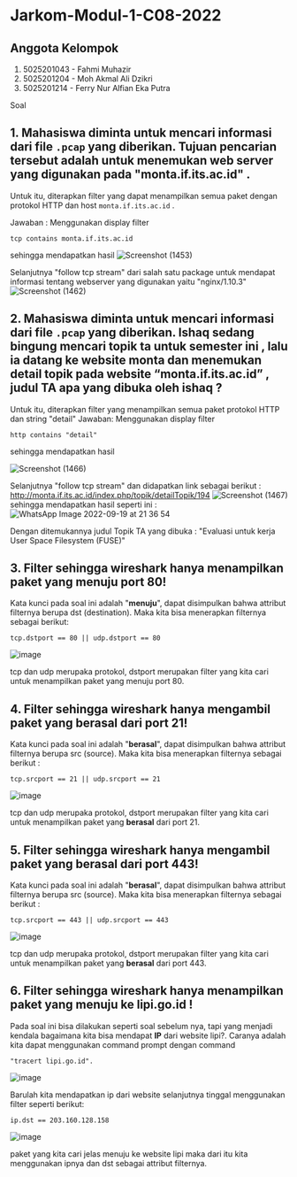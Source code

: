 # Jarkom-Modul-1-C08-2022

## Anggota Kelompok

1. 5025201043 - Fahmi Muhazir
2. 5025201204 - Moh Akmal Ali Dzikri
3. 5025201214 - Ferry Nur Alfian Eka Putra

Soal
## 1. Mahasiswa diminta untuk mencari informasi dari file `.pcap` yang diberikan. Tujuan pencarian tersebut adalah untuk menemukan web server yang digunakan pada "monta.if.its.ac.id" .

Untuk itu, diterapkan filter yang dapat menampilkan semua paket dengan protokol HTTP dan host `monta.if.its.ac.id` .

Jawaban : Menggunakan display filter 
```
tcp contains monta.if.its.ac.id
```
sehingga mendapatkan hasil 
![Screenshot (1453)](https://user-images.githubusercontent.com/103355300/192077689-a7373d83-69be-4f39-9cf6-e4d08d2e0de2.png)

Selanjutnya "follow tcp stream" dari salah satu package untuk mendapat informasi tentang webserver yang digunakan yaitu "nginx/1.10.3"
![Screenshot (1462)](https://user-images.githubusercontent.com/103355300/192078046-0c2ba108-d2f3-4c2a-b8ff-591c8eee1f4d.png)

## 2. Mahasiswa diminta untuk mencari informasi dari file `.pcap` yang diberikan. Ishaq sedang bingung mencari topik ta untuk semester ini , lalu ia datang ke website monta dan menemukan detail topik pada website “monta.if.its.ac.id” , judul TA apa yang dibuka oleh ishaq ?

Untuk itu, diterapkan filter yang menampilkan semua paket protokol HTTP dan string "detail"
Jawaban: Menggunakan display filter
```
http contains "detail"
```
sehingga mendapatkan hasil

![Screenshot (1466)](https://user-images.githubusercontent.com/103355300/192079244-d2c9e174-1190-4dd9-83e5-8e42a16f5413.png)

Selanjutnya "follow tcp stream" dan didapatkan link sebagai berikut : http://monta.if.its.ac.id/index.php/topik/detailTopik/194 
![Screenshot (1467)](https://user-images.githubusercontent.com/103355300/192079405-d04102fe-1edf-4bdd-a932-bc4aa3a6190f.png)
sehingga mendapatkan hasil seperti ini :
![WhatsApp Image 2022-09-19 at 21 36 54](https://user-images.githubusercontent.com/103355300/192079579-ec03d9f7-2572-4b4e-b977-094ce96db436.jpeg)

Dengan ditemukannya judul Topik TA yang dibuka : "Evaluasi untuk kerja User Space Filesystem (FUSE)"

## 3. Filter sehingga wireshark hanya menampilkan paket yang menuju port 80!
Kata kunci pada soal ini adalah "**menuju**", dapat disimpulkan bahwa attribut filternya berupa dst (destination). Maka kita bisa menerapkan filternya sebagai berikut: 
```
tcp.dstport == 80 || udp.dstport == 80 
```
![image](https://user-images.githubusercontent.com/80556314/192085007-09f5869e-3dc2-4f8c-9e2f-e2e375a84d05.png)

tcp dan udp merupaka protokol, dstport merupakan filter yang kita cari untuk menampilkan paket yang menuju port 80. 

## 4. Filter sehingga wireshark hanya mengambil paket yang berasal dari port 21!
Kata kunci pada soal ini adalah "**berasal**", dapat disimpulkan bahwa attribut filternya berupa src (source). Maka kita bisa menerapkan filternya sebagai berikut : 
```
tcp.srcport == 21 || udp.srcport == 21 
```
![image](https://user-images.githubusercontent.com/80556314/192085048-66bc37f0-28b9-40a3-a003-4cbdf6c0350b.png)

tcp dan udp merupaka protokol, dstport merupakan filter yang kita cari untuk menampilkan paket yang **berasal** dari port 21. 

## 5. Filter sehingga wireshark hanya mengambil paket yang berasal dari port 443!
Kata kunci pada soal ini adalah "**berasal**", dapat disimpulkan bahwa attribut filternya berupa src (source). Maka kita bisa menerapkan filternya sebagai berikut : 
```
tcp.srcport == 443 || udp.srcport == 443
```
![image](https://user-images.githubusercontent.com/80556314/192085065-8f145bda-3122-460f-bb6a-725c091825f9.png)

tcp dan udp merupaka protokol, dstport merupakan filter yang kita cari untuk menampilkan paket yang **berasal** dari port 443.

## 6. Filter sehingga wireshark hanya menampilkan paket yang menuju ke lipi.go.id !
Pada soal ini bisa dilakukan seperti soal sebelum nya, tapi yang menjadi kendala bagaimana kita bisa mendapat **IP** dari website lipi?. Caranya adalah kita dapat menggunakan command prompt dengan command 
```
"tracert lipi.go.id". 
```
![image](https://user-images.githubusercontent.com/80556314/192085108-3a9bcedc-7fe8-46cb-84f3-718ca4e3309f.png)

Barulah kita mendapatkan ip dari website selanjutnya tinggal menggunakan filter seperti berikut:
```
ip.dst == 203.160.128.158
```
![image](https://user-images.githubusercontent.com/80556314/192085150-6e49cb79-6e65-4617-91c4-0423f9de6c23.png)

paket yang kita cari jelas menuju ke website lipi maka dari itu kita menggunakan ipnya dan dst sebagai attribut filternya.
